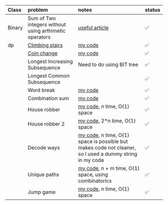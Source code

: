 | Class | problem | notes | status |
|:--------|:---|:---------|:--------|
| Binary | Sum of Two integers without using arthimetic operators | [useful article](https://leetcode.com/problems/sum-of-two-integers/solutions/84278/a-summary-how-to-use-bit-manipulation-to-solve-problems-easily-and-efficiently/) |✅|
| dp | [Climbing stairs](https://leetcode.com/problems/climbing-stairs/description/) | [my code](climbing_stairs.cpp) | ✅ |
| | [Coin change](https://leetcode.com/problems/coin-change/) | [my code](coin_change.cpp) | ✅ |
| | Longest Increasing Subsequence | Need to do using BIT tree | ✅ |
| | Longest Common Subsequence | | ✅ |
| | Word break | [my code](word_break.cpp) | ✅ | 
| | Combination sum | [my code](combinationSum.cpp) | ✅ |
| | House robber | [my code](house_robber.cpp), n time, O(1) space | ✅ |
| | House robber 2 | [my code](house_robber2.cpp), 2*n time, O(1) space | ✅ |
| | Decode ways | [my code](decode_ways.cpp), n time, O(1) space is possible but makes code not cleaner, so I used a dummy string in my code | ✅ |
| | Unique paths | [my code](unique_paths.cpp), n + m time, O(1) space, using combinatorics | ✅ |
| | Jump game | [my code](jump_game.cpp), n time, O(1) space | ✅ |



<!-- 
🔲
-->



